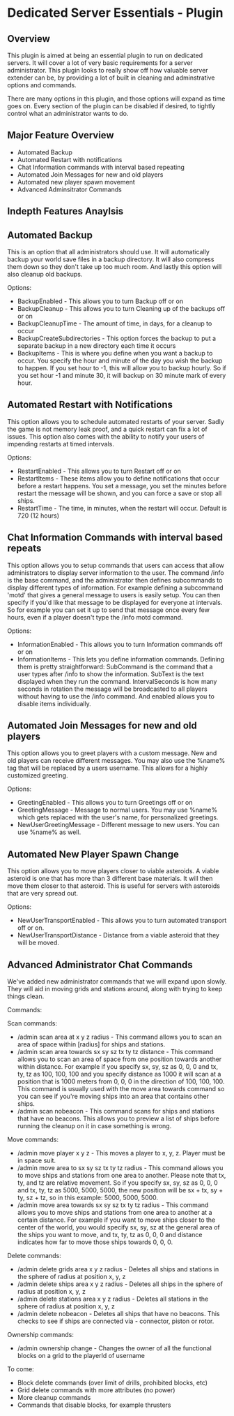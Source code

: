 Dedicated Server Essentials - Plugin
====================================

Overview
--------
This plugin is aimed at being an essential plugin to run on dedicated servers.  It will cover a lot of very basic requirements for a server administrator.  This plugin looks to really show off how valuable server extender can be, by providing a lot of built in cleaning and adminstrative options and commands.

There are many options in this plugin, and those options will expand as time goes on.  Every section of the plugin can be disabled if desired, to tightly control what an administrator wants to do.

Major Feature Overview
----------------------

- Automated Backup
- Automated Restart with notifications
- Chat Information commands with interval based repeating
- Automated Join Messages for new and old players 
- Automated new player spawn movement
- Advanced Adminsitrator Commands

Indepth Features Anaylsis
-------------------------

Automated Backup
----------------

This is an option that all administrators should use.  It will automatically backup your world save files in a backup directory.  It will also compress them down so they don't take up too much room.  And lastly this option will also cleanup old backups.  

Options:
- BackupEnabled - This allows you to turn Backup off or on
- BackupCleanup - This allows you to turn Cleaning up of the backups off or on
- BackupCleanupTime - The amount of time, in days, for a cleanup to occur
- BackupCreateSubdirectories - This option forces the backup to put a separate backup in a new directory each time it occurs
- BackupItems - This is where you define when you want a backup to occur.  You specify the hour and minute of the day you wish the backup to happen.  If you set hour to -1, this will allow you to backup hourly.  So if you set hour -1 and minute 30, it will backup on 30 minute mark of every hour.  

Automated Restart with Notifications
------------------------------------

This option allows you to schedule automated restarts of your server.  Sadly the game is not memory leak proof, and a quick restart can fix a lot of issues.  This option also comes with the ability to notify your users of impending restarts at timed intervals.

Options:
- RestartEnabled - This allows you to turn Restart off or on
- RestartItems - These items allow you to define notifications that occur before a restart happens. You set a message, you set the minutes before restart the message will be shown, and you can force a save or stop all ships.
- RestartTime - The time, in minutes, when the restart will occur.  Default is 720 (12 hours)

Chat Information Commands with interval based repeats
-----------------------------------------------------

This option allows you to setup commands that users can access that allow administrators to display server information to the user.  The command /info is the base command, and the administrator then defines subcommands to display different types of information.  For example defining a subcommand 'motd' that gives a general message to users is easily setup.  You can then specify if you'd like that message to be displayed for everyone at intervals.  So for example you can set it up to send that message once every few hours, even if a player doesn't type the /info motd command.

Options:
- InformationEnabled - This allows you to turn Information commands off or on
- InformationItems - This lets you define information commands.  Defining them is pretty straightforward: SubCommand is the command that a user types after /info to show the information.  SubText is the text displayed when they run the command.  IntervalSeconds is how many seconds in rotation the message will be broadcasted to all players without having to use the /info command.  And enabled allows you to disable items individually. 

Automated Join Messages for new and old players
-----------------------------------------------

This option allows you to greet players with a custom message.  New and old players can receive different messages.  You may also use the %name% tag that will be replaced by a users username.  This allows for a highly customized greeting.

Options:
- GreetingEnabled - This allows you to turn Greetings off or on
- GreetingMessage - Message to normal users.  You may use %name% which gets replaced with the user's name, for personalized greetings.
- NewUserGreetingMessage - Different message to new users.  You can use %name% as well.

Automated New Player Spawn Change
---------------------------------

This option allows you to move players closer to viable asteroids.  A viable asteroid is one that has more than 3 different base materials.  It will then move them closer to that asteroid.  This is useful for servers with asteroids that are very spread out.

Options:
- NewUserTransportEnabled - This allows you to turn automated transport off or on.
- NewUserTransportDistance - Distance from a viable asteroid that they will be moved.

Advanced Administrator Chat Commands
------------------------------------

We've added new administrator commands that we will expand upon slowly.  They will aid in moving grids and stations around, along with trying to keep things clean.

Commands:

Scan commands:
- /admin scan area at x y z radius - This command allows you to scan an area of space within [radius] for ships and stations.
- /admin scan area towards sx sy sz tx ty tz distance - This command allows you to scan an area of space from one position towards another within distance.  For example if you specify sx, sy, sz as 0, 0, 0 and tx, ty, tz as 100, 100, 100 and you specify distance as 1000 it will scan at a position that is 1000 meters from 0, 0, 0 in the direction of 100, 100, 100.  This command is usually used with the move area towards command so you can see if you're moving ships into an area that contains other ships.
- /admin scan nobeacon - This command scans for ships and stations that have no beacons.  This allows you to preview a list of ships before running the cleanup on it in case something is wrong.

Move commands:
- /admin move player <username> x y z - This moves a player to x, y, z.  Player must be in space suit.
- /admin move area to sx sy sz tx ty tz radius - This command allows you to move ships and stations from one area to another.  Please note that tx, ty, and tz are relative movement.  So if you specify sx, sy, sz as 0, 0, 0 and tx, ty, tz as 5000, 5000, 5000, the new position will be sx + tx, sy + ty, sz + tz, so in this example: 5000, 5000, 5000.
- /admin move area towards sx sy sz tx ty tz radius - This command allows you to move ships and stations from one area to another at a certain distance.  For example if you want to move ships closer to the center of the world, you would specify sx, sy, sz at the general area of the ships you want to move, and tx, ty, tz as 0, 0, 0 and distance indicates how far to move those ships towards 0, 0, 0.

Delete commands:
- /admin delete grids area x y z radius - Deletes all ships and stations in the sphere of radius at position x, y, z
- /admin delete ships area x y z radius - Deletes all ships in the sphere of radius at position x, y, z
- /admin delete stations area x y z radius - Deletes all stations in the sphere of radius at position x, y, z
- /admin delete nobeacon - Deletes all ships that have no beacons.  This checks to see if ships are connected via - connector, piston or rotor.

Ownership commands:
- /admin ownership change <username> <entityId> - Changes the owner of all the functional blocks on a grid to the playerId of username

To come:
- Block delete commands (over limit of drills, prohibited blocks, etc)
- Grid delete commands with more attributes (no power)
- More cleanup commands
- Commands that disable blocks, for example thrusters

